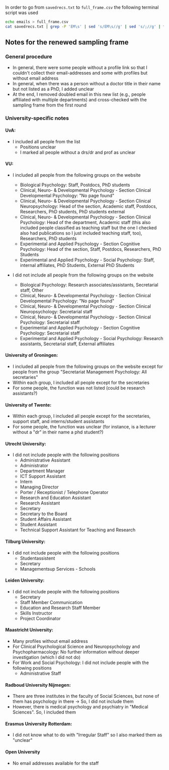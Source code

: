In order to go from `savedrecs.txt` to `full_frame.csv` the following terminal script was used

```bash
echo emails > full_frame.csv
cat savedrecs.txt | grep -P 'EM\s' | sed 's/EM\s//g' | sed 's/;//g' | tr '[:upper:]' '[:lower:]' | sed 's/\s/\n/g' | sort | uniq >> full_frame.csv
```

## Notes for the renewed sampling frame

### General procedure
- In general, there were some people without a profile link so that I couldn't collect their email-addresses and some with profiles but without email address
- In general, when there was a person without a doctor title in their name but not listed as a PhD, I added unclear
- At the end, I removed doubled email in this new list (e.g., people affiliated with multiple departments) and cross-checked with the sampling frame from the first round

### University-specific notes

#### UvA:
- I included all people from the list
	* Positions unclear
	* I marked all people without a drs/dr and prof as unclear

#### VU:
- I included all people from the following groups on the website
	* Biological Psychology: Staff, Postdocs, PhD students
	* Clinical, Neuro- & Developmental Psychology - Section Clinical Developmental Psychology: "No page found"
	* Clinical, Neuro- & Developmental Psychology - Section Clinical Neuropsychology: Head of the section, Academic staff, Postdocs, Researchers, PhD students, PhD students external
	* Clinical, Neuro- & Developmental Psychology - Section Clinical Psychology: Head of the department, Academic staff (this also included people classified as teaching staff but the one I checked also had publications so I just included teaching staff, too), Researchers, PhD students
	* Experimental and Applied Psychology - Section Cognitive Psychology: Head of the section, Staff, Postdocs, Researchers, PhD Students
	* Experimental and Applied Psychology - Social Psychology: Staff, internal affiliates, PhD Students, External PhD Students

- I did not include all people from the following groups on the website
	* Biological Psychology: Research associates/assistants, Secretarial staff, Other
	* Clinical, Neuro- & Developmental Psychology - Section Clinical Developmental Psychology: "No page found"
	* Clinical, Neuro- & Developmental Psychology - Section Clinical Neuropsychology: Secretarial staff
	* Clinical, Neuro- & Developmental Psychology - Section Clinical Psychology: Secretarial staff
	* Experimental and Applied Psychology - Section Cognitive Psychology: Secretarial staff
	* Experimental and Applied Psychology - Social Psychology: Research assistants, Secretarial staff, External affiliates

#### University of Groningen:
- I included all people from the following groups on the website except for people from the group "Secretariat Management Psychology: All secretaries"
- Within each group, I included all people except for the secretaries
- For some people, the function was not listed (could be research assistants?)

#### University of Twente:
- Within each group, I included all people except for the secretaries, support staff, and interns/student assistants
- For some people, the function was unclear (for instance, is a lecturer without a "dr" in their name a phd student?)

#### Utrecht University:
- I did not include people with the following positions
	* Administrative Assistant
	* Administrator
	* Department Manager
	* ICT Support Assistant
	* Intern
	* Managing Director
	* Porter / Receptionist / Telephone Operator
	* Research and Education Assistant
	* Research Assistant
	* Secretary
	* Secretary to the Board
	* Student Affairs Assistant
	* Student Assistant
	* Technical Support Assistant for Teaching and Research

#### Tilburg University:
- I did not include people with the following positions
	* Studentassistent
	* Secretary
	* Managementsup Services - Schools

#### Leiden University:
- I did not include people with the following positions
	* Secretary
	* Staff Member Communication
	* Education and Research Staff Member
	* Skills Instructor
	* Project Coordinator

#### Maastricht University:
- Many profiles without email address
- For Clinical Psychological Science and Neuropsychology and Psychopharmacology: No further information without deeper investigation (which I did not do)
- For Work and Social Psychology: I did not include people with the following positions
	* Administrative Staff

#### Radboud University Nijmegen:
- There are three institutes in the faculty of Social Sciences, but none of them has psychology in there -> So, I did not include them
- However, there is medical psychology and psychiatry in "Medical Sciences". So, I included them

#### Erasmus University Rotterdam:
- I did not know what to do with "Irregular Staff" so I also marked them as "unclear"

#### Open University
- No email addresses available for the staff
